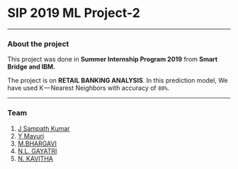 # SIP 2019 ML Project-2

---


### About the project
This project was done in **Summer Internship Program 2019** from **Smart Bridge and IBM.**

The project is on **RETAIL BANKING ANALYSIS**. 
In this prediction model, We have used K — Nearest Neighbors with accuracy of `80%`.

---

### Team

1. [J Sampath Kumar](https://www.linkedin.com/in/j-sampath-kumar-b45188175/)
2. [Y Mayuri](https://www.linkedin.com/in/yeruva-mayuri-b98476188/)
3. [M.BHARGAVI]()
4. [N.L. GAYATRI](https://www.linkedin.com/in/gayatri-nyayapathi-290489188/)
5. [N. KAVITHA](https://www.linkedin.com/in/neeli-kavitha-94b711178/)
